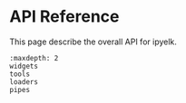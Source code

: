 # API Reference

This page describe the overall API for ipyelk.

```{toctree}
:maxdepth: 2
widgets
tools
loaders
pipes
```
